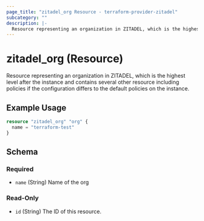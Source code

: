 ```yaml
---
page_title: "zitadel_org Resource - terraform-provider-zitadel"
subcategory: ""
description: |-
  Resource representing an organization in ZITADEL, which is the highest level after the instance and contains several other resource including policies if the configuration differs to the default policies on the instance.
---
```


# zitadel_org (Resource)

Resource representing an organization in ZITADEL, which is the highest level after the instance and contains several other resource including policies if the configuration differs to the default policies on the instance.

## Example Usage

```terraform
resource "zitadel_org" "org" {
  name = "terraform-test"
}
```

<!-- schema generated by tfplugindocs -->
## Schema

### Required

- `name` (String) Name of the org

### Read-Only

- `id` (String) The ID of this resource.